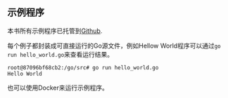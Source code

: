 
## 示例程序

本书所有示例程序已托管到[Github](https://github.com/tobegit3hub/understand_linux_process_examples).

每个例子都封装成可直接运行的Go源文件，例如Hellow World程序可以通过`go run hello_world.go`来查看运行结果。

```
root@87096bf68cb2:/go/src# go run hello_world.go
Hello World
```
也可以使用Docker来运行示例程序。

